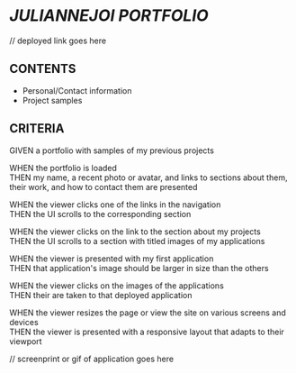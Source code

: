 # *JULIANNEJOI PORTFOLIO*
// deployed link goes here

## CONTENTS

* Personal/Contact information
* Project samples

## CRITERIA

GIVEN a portfolio with samples of my previous projects

WHEN the portfolio is loaded <br>
THEN my name, a recent photo or avatar, and links to sections about them, their work, and how to contact them are presented

WHEN the viewer clicks one of the links in the navigation <br>
THEN the UI scrolls to the corresponding section

WHEN the viewer clicks on the link to the section about my projects<br>
THEN the UI scrolls to a section with titled images of my applications

WHEN the viewer is presented with my first application<br>
THEN that application's image should be larger in size than the others

WHEN the viewer clicks on the images of the applications<br>
THEN their are taken to that deployed application

WHEN the viewer resizes the page or view the site on various screens and devices<br>
THEN the viewer is presented with a responsive layout that adapts to their viewport

// screenprint or gif of application goes here
